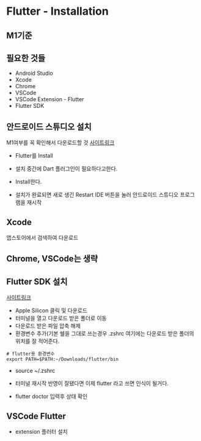 # Flutter - Installation

## M1기준


## 필요한 것들
- Android Studio
- Xcode
- Chrome
- VSCode
- VSCode Extension - Flutter
- Flutter SDK

## 안드로이드 스튜디오 설치

M1여부를 꼭 확인해서 다운로드할 것
[사이트링크](https://developer.android.com/studio)


- Flutter를 Install
- 설치 중간에 Dart 플러그인이 필요하다고한다.
- Install한다.

- 설치가 완료되면 새로 생긴 Restart IDE 버튼을 눌러 안드로이드 스튜디오 프로그램을 재시작


## Xcode

앱스토어에서 검색하여 다운로드

## Chrome, VSCode는 생략

## Flutter SDK 설치
[사이트링크](https://docs.flutter.dev/get-started/install/macos)
- Apple Silicon 클릭 및 다운로드
- 터미널을 열고 다운로드 받은 폴더로 이동
- 다운로드 받은 파일 압축 해제
- 환경변수 추가(기본 쉘을 그대로 쓰는경우 .zshrc
여기에는 다운로드 받은 폴더의 위치를 잘 적어준다. 

```
# flutter용 환경변수
export PATH=$PATH:~/Downloads/flutter/bin
```
- source ~/.zshrc
- 터미널 재시작
반영이 잘됐다면 이제 flutter 라고 쓰면 인식이 될거다.

- flutter doctor 입력후 상태 확인

## VSCode Flutter
- extension 플러터 설치

